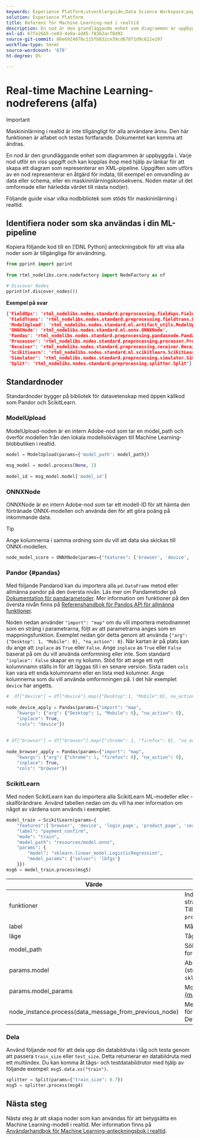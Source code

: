 ```yaml
---
keywords: Experience Platform;utvecklarguide;Data Science Workspace;populära topics;Real-time Machine Learning;node reference;
solution: Experience Platform
title: Referens för Machine Learning-nod i realtid
description: En nod är den grundläggande enhet som diagrammen är uppbyggda i. Varje nod utför en viss uppgift och kan kopplas ihop med hjälp av länkar för att skapa ett diagram som representerar en XML-pipeline. Uppgiften som utförs av en nod representerar en åtgärd för indata, till exempel en omvandling av data eller schema, eller en maskininlärningskonsekvens. Noden matar ut det omformade eller härledda värdet till nästa nod(er).
exl-id: 67fe26b5-ce03-4a9a-ad45-783b2acf8d92
source-git-commit: 86e6924078c115fb032ce39cd678f1d9c622e297
workflow-type: tm+mt
source-wordcount: '678'
ht-degree: 0%

---
```


# Real-time Machine Learning-nodreferens (alfa)

>[!IMPORTANT]
>
>Maskininlärning i realtid är inte tillgängligt för alla användare ännu. Den här funktionen är alfabet och testas fortfarande. Dokumentet kan komma att ändras.

En nod är den grundläggande enhet som diagrammen är uppbyggda i. Varje nod utför en viss uppgift och kan kopplas ihop med hjälp av länkar för att skapa ett diagram som representerar en XML-pipeline. Uppgiften som utförs av en nod representerar en åtgärd för indata, till exempel en omvandling av data eller schema, eller en maskininlärningskonsekvens. Noden matar ut det omformade eller härledda värdet till nästa nod(er).

Följande guide visar vilka nodbibliotek som stöds för maskininlärning i realtid.

## Identifiera noder som ska användas i din ML-pipeline

Kopiera följande kod till en [!DNL Python] anteckningsbok för att visa alla noder som är tillgängliga för användning.

```python
from pprint import pprint
 
from rtml_nodelibs.core.nodefactory import NodeFactory as nf
```

```python
# Discover Nodes
pprint(nf.discover_nodes())
```

**Exempel på svar**

```json
{'FieldOps': 'rtml_nodelibs.nodes.standard.preprocessing.fieldops.FieldOps',
 'FieldTrans': 'rtml_nodelibs.nodes.standard.preprocessing.fieldtrans.FieldTrans',
 'ModelUpload': 'rtml_nodelibs.nodes.standard.ml.artifact_utils.ModelUpload',
 'ONNXNode': 'rtml_nodelibs.nodes.standard.ml.onnx.ONNXNode',
 'Pandas': 'rtml_nodelibs.nodes.standard.preprocessing.pandasnode.Pandas',
 'Processor': 'rtml_nodelibs.nodes.standard.preprocessing.processor.Processor',
 'Receiver': 'rtml_nodelibs.nodes.standard.preprocessing.receiver.Receiver',
 'ScikitLearn': 'rtml_nodelibs.nodes.standard.ml.scikitlearn.ScikitLearn',
 'Simulator': 'rtml_nodelibs.nodes.standard.preprocessing.simulator.Simulator',
 'Split': 'rtml_nodelibs.nodes.standard.preprocessing.splitter.Split'}
```

## Standardnoder

Standardnoder bygger på bibliotek för datavetenskap med öppen källkod som Pandor och ScikitLearn.

### ModelUpload

ModelUpload-noden är en intern Adobe-nod som tar en model_path och överför modellen från den lokala modellsökvägen till Machine Learning-blobbutiken i realtid.

```python
model = ModelUpload(params={'model_path': model_path})
  
msg_model = model.process(None, 1)
  
model_id = msg_model.model['model_id']
```

### ONNXNode

ONNXNode är en intern Adobe-nod som tar ett modell-ID för att hämta den förtränade ONNX-modellen och använda den för att göra poäng på inkommande data.

>[!TIP]
>
>Ange kolumnerna i samma ordning som du vill att data ska skickas till ONNX-modellen.

```python
node_model_score = ONNXNode(params={"features": ['browser', 'device', 'login_page', 'product_page', 'search_page'], "model_id": model_id})
```

### Pandor {#pandas}

Med följande Pandarod kan du importera alla `pd.DataFrame` metod eller allmänna pandor på den översta nivån. Läs mer om Pandametoder på [Dokumentation för pandarametoder](https://pandas.pydata.org/pandas-docs/stable/reference/api/pandas.DataFrame.html). Mer information om funktioner på den översta nivån finns på [Referenshandbok för Pandos API för allmänna funktioner](https://pandas.pydata.org/pandas-docs/stable/reference/general_functions.html).

Noden nedan använder `"import": "map"` om du vill importera metodnamnet som en sträng i parametrarna, följt av att parametrarna anges som en mappningsfunktion. Exemplet nedan gör detta genom att använda `{"arg": {"Desktop": 1, "Mobile": 0}, "na_action": 0}`. När kartan är på plats kan du ange att `inplace` as `True` eller `False`. Ange `inplace` as `True` eller `False` baserat på om du vill använda omformning eller inte. Som standard `"inplace": False` skapar en ny kolumn. Stöd för att ange ett nytt kolumnnamn ställs in för att läggas till i en senare version. Sista raden `cols` kan vara ett enda kolumnnamn eller en lista med kolumner. Ange kolumnerna som du vill använda omformningen på. I det här exemplet `device` har angetts.

```python
#  df["device"] = df["device"].map({"Desktop":1, "Mobile":0}, na_action=0)
 
node_device_apply = Pandas(params={"import": "map",
    "kwargs": {"arg": {"Desktop": 1, "Mobile": 0}, "na_action": 0},
    "inplace": True,
    "cols": "device"})
 
 
# df["browser"] = df["browser"].map({"chrome": 1, "firefox": 0}, "na_action": 0})
 
node_browser_apply = Pandas(params={"import": "map",
    "kwargs": {"arg": {"chrome": 1, "firefox": 0}, "na_action": 0},
    "inplace": True,
    "cols": "browser"})
```

### ScikitLearn

Med noden ScikitLearn kan du importera alla ScikitLearn ML-modeller eller -skalförändrare. Använd tabellen nedan om du vill ha mer information om något av värdena som används i exemplet:

```python
model_train = ScikitLearn(params={
    "features":['browser', 'device', 'login_page', 'product_page', 'search_page'],
    "label": "payment_confirm",
    "mode": "train",
    "model_path": "resources/model.onnx",
    "params": {
        "model": "sklearn.linear_model.LogisticRegression",
        "model_params": {"solver": 'lbfgs'}
    }})
msg6 = model_train.process(msg5)
```

| Värde | Beskrivning |
| --- | --- |
| funktioner | Indatafunktioner för modellen (lista med strängar). <br> Till exempel: `browser`, `device`, `login_page`, `product_page`, `search_page` |
| label | Målkolumnnamn (sträng). |
| läge | Tåg/test (sträng). |
| model_path | Sökväg till modellen Spara lokalt i ett format som inte är större än ett. |
| params.model | Absolut importsökväg till modellen (sträng), t.ex.: `sklearn.linear_model.LogisticRegression`. |
| params.model_params | Modellhyperparametrar finns i [sklearn-API (map/dict)](https://scikit-learn.org/stable/modules/generated/sklearn.linear_model.LogisticRegression.html) mer information. |
| node_instance.process(data_message_from_previous_node) | Metoden `process()` tar DataMsg från föregående nod och tillämpar omformning. Detta beror på vilken nod som används. |

### Dela

Använd följande nod för att dela upp din databildruta i tåg och testa genom att passera `train_size` eller `test_size`. Detta returnerar en databildruta med ett multiindex. Du kan komma åt tågs- och testdatabildrutor med hjälp av följande exempel: `msg5.data.xs("train")`.

```python
splitter = Split(params={"train_size": 0.7})
msg5 = splitter.process(msg4)
```

## Nästa steg

Nästa steg är att skapa noder som kan användas för att betygsätta en Machine Learning-modell i realtid. Mer information finns på [Användarhandbok för Machine Learning-anteckningsbok i realtid](./rtml-authoring-notebook.md).
